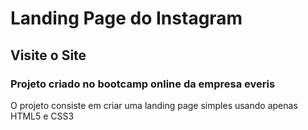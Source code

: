 # Landing Page do Instagram

## Visite o Site

### Projeto criado no bootcamp online da empresa everis

O projeto consiste em criar uma landing page simples usando apenas HTML5 e CSS3 

